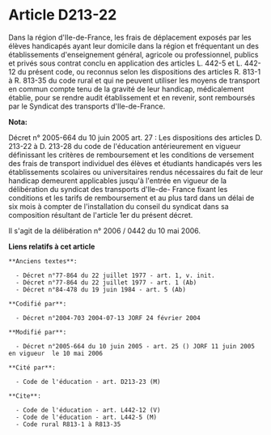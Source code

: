 # Article D213-22

Dans la région d'Ile-de-France, les frais de déplacement exposés par les élèves handicapés ayant leur domicile dans la région
et fréquentant un des établissements d'enseignement général, agricole ou professionnel, publics et privés sous contrat conclu
en application des articles L. 442-5 et L. 442-12 du présent code, ou reconnus selon les dispositions des articles R. 813-1 à
R. 813-35 du code rural et qui ne peuvent utiliser les moyens de transport en commun compte tenu de la gravité de leur
handicap, médicalement établie, pour se rendre audit établissement et en revenir, sont remboursés par le Syndicat des
transports d'Ile-de-France.

**Nota:**

Décret n° 2005-664 du 10 juin 2005 art. 27 : Les dispositions des articles D. 213-22 à D. 213-28 du code de l'éducation
antérieurement en vigueur définissant les critères de remboursement et les conditions de versement des frais de transport
individuel des élèves et étudiants handicapés vers les établissements scolaires ou universitaires rendus nécessaires du fait
de leur handicap demeurent applicables jusqu'à l'entrée en vigueur de la délibération du syndicat des transports d'Ile-de-
France fixant les conditions et les tarifs de remboursement et au plus tard dans un délai de six mois à compter de
l'installation du conseil du syndicat dans sa composition résultant de l'article 1er du présent décret. 

Il s'agit de la délibération n° 2006 / 0442 du 10 mai 2006.

**Liens relatifs à cet article**

	**Anciens textes**:

	  - Décret n°77-864 du 22 juillet 1977 - art. 1, v. init.
	  - Décret n°77-864 du 22 juillet 1977 - art. 1 (Ab)
	  - Décret n°84-478 du 19 juin 1984 - art. 5 (Ab)

	**Codifié par**:

	  - Décret n°2004-703 2004-07-13 JORF 24 février 2004

	**Modifié par**:

	  - Décret n°2005-664 du 10 juin 2005 - art. 25 () JORF 11 juin 2005 en vigueur  le 10 mai 2006

	**Cité par**:

	  - Code de l'éducation - art. D213-23 (M)

	**Cite**:

	  - Code de l'éducation - art. L442-12 (V)
	  - Code de l'éducation - art. L442-5 (M)
	  - Code rural R813-1 à R813-35
